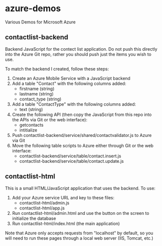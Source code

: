 # azure-demos
Various Demos for Microsoft Azure

## contactlist-backend
Backend JavaScript for the contect list application.  Do not push
this directly into the Azure Git repo, rather you should push just the
items you wish to use.

To match the backend I created, follow these steps:

1. Create an Azure Mobile Service with a JavaScript backend
2. Add a table "Contact" with the following columns added:
   * firstname (string)
   * lastname (string)
   * contact_type (string)
3. Add a table "ContactType" with the following columns added:
   * text (string)
4. Create the following API (then copy the JavaScript from this
   repo into the APIs via Git or the web interface):
   * getcontacts
   * intitialize
5. Push contactlist-backend/service/shared/contactvalidator.js to Azure via Git
6. Move the following table scripts to Azure either through Git or the web interface:
   * contactlist-backend/service/table/contact.insert.js
   * contactlist-backend/service/table/contact.update.js

## contactlist-html
This is a small HTML/JavaScript application that uses the backend.  To use:

1. Add your Azure service URL and key to these files:
   * contactlist-html/admin.js
   * contactlist-html/app.js
2. Run contactlist-html/admin.html and use the button on the screen to initialize the database
3. Run contactlist-html/index.html (the main application)

Note that Azure only accepts requests from "localhost" by default, so you will need to run
these pages through a local web server (IIS, Tomcat, etc.)
